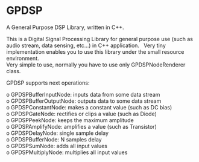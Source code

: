 # GPDSP
A General Purpose DSP Library, written in C++.  

This is a Digital Signal Processing Library for general purpose use (such as audio stream, data sensing, etc...) in C++ application.  
Very tiny implementation enables you to use this library under the small resource environment.  
Very simple to use, normally you have to use only GPDSPNodeRenderer class.  

GPDSP supports next operations:  

o GPDSPBufferInputNode: inputs data from some data stream  
o GPDSPBufferOutputNode: outputs data to some data stream  
o GPDSPConstantNode: makes a constant value (such as DC bias)  
o GPDSPGateNode: rectifies or clips a value (such as Diode)  
o GPDSPPeekNode: keeps the maximum amplitude  
o GPDSPAmplifyNode: amplifies a value (such as Transistor)  
o GPDSPDelayNode: single sample delay  
o GPDSPBufferNode: N samples delay  
o GPDSPSumNode: adds all input values  
o GPDSPMultiplyNode: multiplies all input values  
